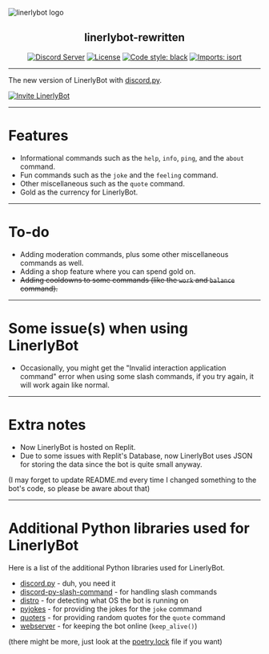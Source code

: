 ![linerlybot logo](https://raw.githubusercontent.com/Linerly/linerlybot-rewritten/master/profile-picture.png)

<h2 align="center">linerlybot-rewritten</h2>

<p align="center">
    <a href="https://discord.gg/a9Sy7gE"><img alt="Discord Server" src="https://img.shields.io/discord/551683447026876418?logoColor=1e90ff&style=flat"></a>
    <a href="https://github.com/Linerly/linerlybot-rewritten/blob/master/LICENSE"><img alt="License" src="https://img.shields.io/github/license/Linerly/linerlybot-rewritten?style=flat"></a>
    <a href="https://github.com/psf/black"><img alt="Code style: black" src="https://img.shields.io/badge/code%20style-black-000000.svg?style=flat"></a>
    <a href="https://pycqa.github.io/isort/"><img alt="Imports: isort" src="https://img.shields.io/badge/%20imports-isort-%231674b1?style=flat&labelColor=ef8336"></a>
</p>

---

The new version of LinerlyBot with [discord.py](https://discordpy.readthedocs.io/en/stable).

[![Invite LinerlyBot](https://img.shields.io/badge/-Add%20LinerlyBot%20to%20your%20Discord%20server!-1e90ff?style=for-the-badge)](https://discord.com/oauth2/authorize?client_id=529566778293223434&permissions=2147485696&scope=bot+applications.commands)

---

# Features
- Informational commands such as the `help`, `info`, `ping`, and the `about` command.
- Fun commands such as the `joke` and the `feeling` command.
- Other miscellaneous such as the `quote` command.
- Gold as the currency for LinerlyBot.

---

# To-do
- Adding moderation commands, plus some other miscellaneous commands as well.
- Adding a shop feature where you can spend gold on.
- ~~Adding cooldowns to some commands (like the `work` and `balance` command).~~

---

# Some issue(s) when using LinerlyBot
- Occasionally, you might get the "Invalid interaction application command" error when using some slash commands, if you try again, it will work again like normal.

---

# Extra notes
- Now LinerlyBot is hosted on Replit.
- Due to some issues with Replit's Database, now LinerlyBot uses JSON for storing the data since the bot is quite small anyway.

(I may forget to update README.md every time I changed something to the bot's code, so please be aware about that)

---

# Additional Python libraries used for LinerlyBot

Here is a list of the additional Python libraries used for LinerlyBot.

- [discord.py](https://pypi.org/project/discord.py/) - duh, you need it
- [discord-py-slash-command](https://pypi.org/project/discord-py-slash-command/) - for handling slash commands
- [distro](https://pypi.org/project/distro/) - for detecting what OS the bot is running on
- [pyjokes](https://pypi.org/project/pyjokes/) - for providing the jokes for the `joke` command
- [quoters](https://pypi.org/project/quoters/) - for providing random quotes for the `quote` command
- [webserver](https://pypi.org/project/webserver/) - for keeping the bot online (`keep_alive()`)

(there might be more, just look at the [poetry.lock](https://github.com/Linerly/linerlybot-rewritten/blob/master/poetry.lock) file if you want)